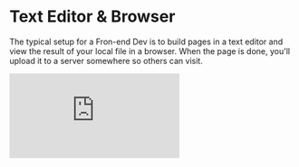 # Text Editor & Browser

The typical setup for a Fron-end Dev is to build pages in a text editor and view the result of your local file in a browser. When the page is done, you'll upload it to a server somewhere so others can visit.

<iframe src="http://player.vimeo.com/video/61665293?title=0&amp;byline=0&amp;portrait=0" frameborder="0" webkitAllowFullScreen mozallowfullscreen allowFullScreen></iframe>